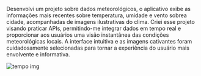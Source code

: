 Desenvolvi um projeto sobre dados meteorológicos, o aplicativo exibe as informações mais recentes sobre temperatura, umidade e vento sobrea cidade, acompanhadas de imagens ilustrativas do clima. Criei esse projeto visando praticar APIs, permitindo-me integrar dados em tempo real e proporcionar aos usuários uma visão instantânea das condições meteorológicas locais. A interface intuitiva e as imagens cativantes foram cuidadosamente selecionadas para tornar a experiência do usuário mais envolvente e informativa. 



![tempo img](https://github.com/victorlinaress/previs-o-do-tempo/assets/138537535/3d303373-04fd-45cf-9e73-fd6ba5e7524e)

